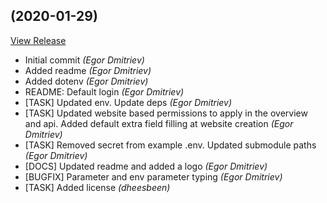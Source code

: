 ##  (2020-01-29)

[View Release](https://github.com/experius/SeoSnap.git/commits/tag/)

*  Initial commit *(Egor Dmitriev)*
*  Added readme *(Egor Dmitriev)*
*  Added dotenv *(Egor Dmitriev)*
*  README: Default login *(Egor Dmitriev)*
*  [TASK] Updated env. Update deps *(Egor Dmitriev)*
*  [TASK] Updated website based permissions to apply in the overview and api. Added default extra field filling at website creation *(Egor Dmitriev)*
*  [TASK] Removed secret from example .env. Updated submodule paths *(Egor Dmitriev)*
*  [DOCS] Updated readme and added a logo *(Egor Dmitriev)*
*  [BUGFIX] Parameter and env parameter typing *(Egor Dmitriev)*
*  [TASK] Added license *(dheesbeen)*


